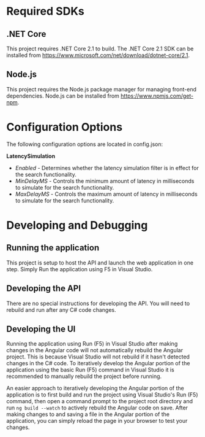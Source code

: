 # Required SDKs

## .NET Core

This project requires .NET Core 2.1 to build. The .NET Core 2.1 SDK can be installed from https://www.microsoft.com/net/download/dotnet-core/2.1.

## Node.js

This project requires the Node.js package manager for managing front-end dependencies. Node.js can be installed from https://www.npmjs.com/get-npm.

# Configuration Options

The following configuration options are located in config.json:

**LatencySimulation**
* *Enabled* - Determines whether the latency simulation filter is in effect for the search functionality.
* *MinDelayMS* - Controls the minimum amount of latency in milliseconds to simulate for the search functionality.
* *MaxDelayMS* - Controls the maximum amount of latency in milliseconds to simulate for the search functionality.

# Developing and Debugging

## Running the application

This project is setup to host the API and launch the web application in one step. Simply Run the application using F5 in Visual Studio.

## Developing the API

There are no special instructions for developing the API. You will need to rebuild and run after any C# code changes.

## Developing the UI

Running the application using Run (F5) in Visual Studio after making changes in the Angular code will not automatically rebuild the Angular project. This is because Visual Studio will not rebuild if it hasn't detected changes in the C# code. To iteratively develop the Angular portion of the application using the basic Run (F5) command in Visual Studio it is recommended to manually rebuild the project before running.

An easier approach to iteratively developing the Angular portion of the application is to first build and run the project using Visual Studio's Run (F5) command, then open a command prompt to the project root directory and run `ng build --watch` to actively rebuild the Angular code on save. After making changes to and saving a file in the Angular portion of the application, you can simply reload the page in your browser to test your changes.
